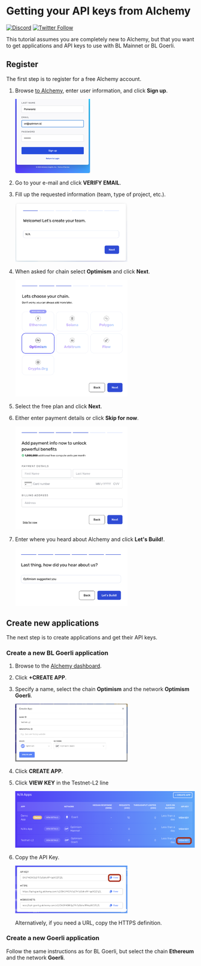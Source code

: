 # Getting your API keys from Alchemy

[![Discord](https://img.shields.io/discord/667044843901681675.svg?color=768AD4&label=discord&logo=https%3A%2F%2Fdiscordapp.com%2Fassets%2F8c9701b98ad4372b58f13fd9f65f966e.svg)](https://discord-gateway.optimism.io)
[![Twitter Follow](https://img.shields.io/twitter/follow/SafeBlastArmy.svg?label=SafeBlastArmy&style=social)](https://twitter.com/SafeBlastArmy)

This tutorial assumes you are completely new to Alchemy, but that you want to get applications and API keys to use with BL Mainnet or BL Goerli.


## Register

The first step is to register for a free Alchemy account.

1. Browse [to Alchemy](https://auth.alchemyapi.io/signup?redirectUrl=https%3A%2F%2Fdashboard.alchemyapi.io%2Fsignup%2F%3Freferrer_origin%3DDIRECT), enter user information, and click **Sign up**.

   <img src="assets/signup.png" />

1. Go to your e-mail and click **VERIFY EMAIL**.

1. Fill up the requested information (team, type of project, etc.).

   <img src="assets/team-form.png" width="300"/>

1. When asked for chain select **Optimism** and click **Next**.   

   <img src="assets/select-op.png" width="300"/>

1. Select the free plan and click **Next**.   

1. Either enter payment details or click **Skip for now**.

   <img src="assets/payment-details.png" width="300"/>

1. Enter where you heard about Alchemy and click **Let's Build!**. 

   <img src="assets/lets-build.png" width="300"/>


## Create new applications

The next step is to create applications and get their API keys.

### Create a new BL Goerli application

1. Browse to the [Alchemy dashboard](https://dashboard.alchemyapi.io/).

1. Click **+CREATE APP**.

1. Specify a name, select the chain **Optimism** and the network **Optimism Goerli**.

   <img src="assets/create-app-l2-testnet.png" width="300"/>

1. Click **CREATE APP**.

1. Click **VIEW KEY** in the Testnet-L2 line

   <img src="assets/viewkey.png" width="500"/>

1. Copy the API Key.

   <img src="assets/copykey.png" width="300"/>

   Alternatively, if you need a URL, copy the HTTPS definition.

### Create a new Goerli application

Follow the same instructions as for BL Goerli, but select the chain **Ethereum** and the network **Goerli**.